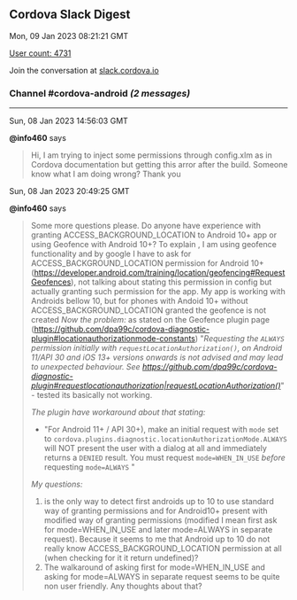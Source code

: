 ## Cordova Slack Digest
Mon, 09 Jan 2023 08:21:21 GMT

[User count: 4731](https://cordova.slack.com/)


Join the conversation at [slack.cordova.io](http://slack.cordova.io/)

### __Channel #cordova-android__ _(2 messages)_
---

Sun, 08 Jan 2023 14:56:03 GMT

__@info460__ says 
> Hi, I am trying to inject some permissions through config.xlm as in Cordova documentation
> but getting this arror after the build. Someone know what I am doing wrong? Thank you
> 

Sun, 08 Jan 2023 20:49:25 GMT

__@info460__ says 
> Some more questions please. Do anyone have experience with granting ACCESS_BACKGROUND_LOCATION to Android 10+ app or using Geofence with Android 10+?
> To explain , I am using geofence functionality and by google I have to ask for ACCESS_BACKGROUND_LOCATION permission for Android 10+(<https://developer.android.com/training/location/geofencing#RequestGeofences>), not talking about stating this permission in config but actually granting such permission for the app.
> My app is working with Androids bellow 10, but for phones with Andoid 10+  without ACCESS_BACKGROUND_LOCATION granted the geofence is not created
> *Now the problem:*
> as stated on the Geofence plugin page (<https://github.com/dpa99c/cordova-diagnostic-plugin#locationauthorizationmode-constants>)
> "_Requesting the `ALWAYS` permission initially with `requestLocationAuthorization()`, on Android 11/API 30 and iOS 13+ versions onwards is not advised and may lead to unexpected behaviour. See <https://github.com/dpa99c/cordova-diagnostic-plugin#requestlocationauthorization|requestLocationAuthorization()>_" - tested its basically not working.
> 
> *The plugin have workaround about that stating:*
> - "For Android 11+ / API 30+), make an initial request with `mode` set to `cordova.plugins.diagnostic.locationAuthorizationMode.ALWAYS` will NOT present the user with a dialog at all and immediately returns a `DENIED` result.
> You must request `mode=WHEN_IN_USE` _before_ requesting `mode=ALWAYS` "
> 
> *My questions:*
> 1. is the only way to detect first androids up to 10 to use standard way of granting permissions and for Android10+ present with modified way of granting permissions (modified I mean first ask for mode=WHEN_IN_USE and later mode=ALWAYS in separate request).  Because it seems to me that Android up to 10 do not really know ACCESS_BACKGROUND_LOCATION permission at all (when checking for it it return undefined)?
> 2. The walkaround of asking first for mode=WHEN_IN_USE and asking for mode=ALWAYS in separate request seems to be quite non user friendly. Any thoughts about that?
> 
